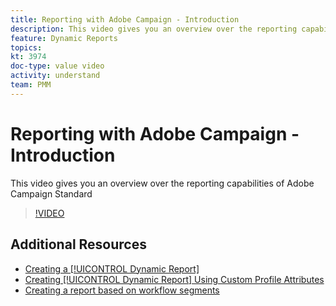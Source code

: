 ```yaml
---
title: Reporting with Adobe Campaign - Introduction
description: This video gives you an overview over the reporting capabilities of Adobe Campaign Standard
feature: Dynamic Reports
topics: 
kt: 3974
doc-type: value video
activity: understand
team: PMM
---
```


# Reporting with Adobe Campaign - Introduction

This video gives you an overview over the reporting capabilities of Adobe Campaign Standard

>[!VIDEO](https://video.tv.adobe.com/v/29461?quality=12)

## Additional Resources

* [Creating a [!UICONTROL Dynamic Report]](/help/acs/reporting/creating-a-dynamic-report.md)
* [Creating [!UICONTROL Dynamic Report] Using Custom Profile Attributes](/help/acs/reporting/custom-profile-attributes-dynamic-reports.md)
* [Creating a report based on workflow segments](/help/acs/reporting/report-on-workflow-segments.md)
